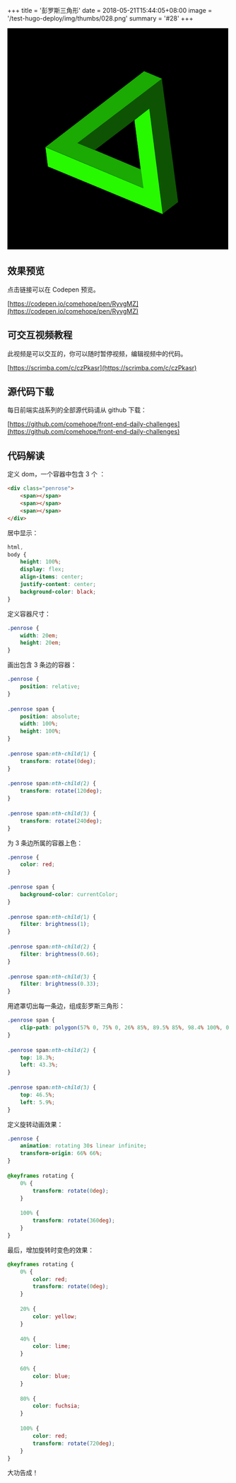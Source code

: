 +++
title = '彭罗斯三角形'
date = 2018-05-21T15:44:05+08:00
image = '/test-hugo-deploy/img/thumbs/028.png'
summary = '#28'
+++

![](./work.png)

## 效果预览

点击链接可以在 Codepen 预览。

[https://codepen.io/comehope/pen/RyvgMZ](https://codepen.io/comehope/pen/RyvgMZ)

## 可交互视频教程

此视频是可以交互的，你可以随时暂停视频，编辑视频中的代码。

[https://scrimba.com/c/czPkasr](https://scrimba.com/c/czPkasr)

## 源代码下载

每日前端实战系列的全部源代码请从 github 下载：

[https://github.com/comehope/front-end-daily-challenges](https://github.com/comehope/front-end-daily-challenges)

## 代码解读

定义 dom，一个容器中包含 3 个 <span>：
```html
<div class="penrose">
	<span></span>
	<span></span>
	<span></span>
</div>
```

居中显示：
```css
html,
body {
	height: 100%;
	display: flex;
	align-items: center;
	justify-content: center;
	background-color: black;
}
```

定义容器尺寸：
```css
.penrose {
	width: 20em;
	height: 20em;
}
```

画出包含 3 条边的容器：
```css
.penrose {
	position: relative;
}

.penrose span {
	position: absolute;
	width: 100%;
	height: 100%;
}

.penrose span:nth-child(1) {
	transform: rotate(0deg);
}

.penrose span:nth-child(2) {
	transform: rotate(120deg);
}

.penrose span:nth-child(3) {
	transform: rotate(240deg);
}
```

为 3 条边所属的容器上色：
```css
.penrose {
	color: red;
}

.penrose span {
	background-color: currentColor;
}

.penrose span:nth-child(1) {
	filter: brightness(1);
}

.penrose span:nth-child(2) {
	filter: brightness(0.66);
}

.penrose span:nth-child(3) {
	filter: brightness(0.33);
}
```

用遮罩切出每一条边，组成彭罗斯三角形：
```css
.penrose span {
	clip-path: polygon(57% 0, 75% 0, 26% 85%, 89.5% 85%, 98.4% 100%, 0 100%);
}

.penrose span:nth-child(2) {
	top: 18.3%;
	left: 43.3%;
}

.penrose span:nth-child(3) {
	top: 46.5%;
	left: 5.9%;
}
```

定义旋转动画效果：
```css
.penrose {
	animation: rotating 30s linear infinite;
	transform-origin: 66% 66%;
}

@keyframes rotating {
	0% {
		transform: rotate(0deg);
	}

	100% {
		transform: rotate(360deg);
	}
}
```

最后，增加旋转时变色的效果：
```css
@keyframes rotating {
	0% {
		color: red;
		transform: rotate(0deg);
	}

	20% {
		color: yellow;
	}

	40% {
		color: lime;
	}

	60% {
		color: blue;
	}

	80% {
		color: fuchsia;
	}

	100% {
		color: red;
		transform: rotate(720deg);
	}
}
```

大功告成！

